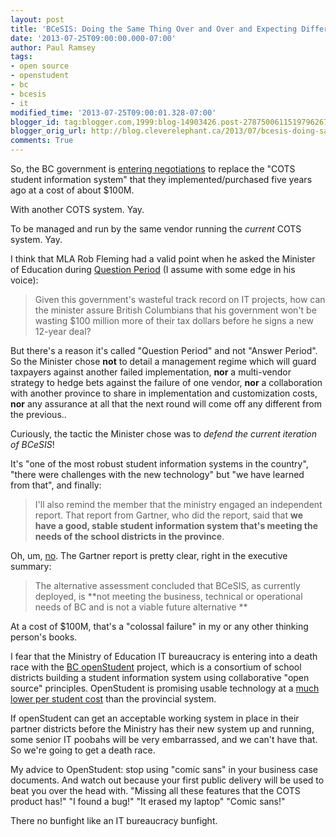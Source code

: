 ```yaml
---
layout: post
title: 'BCeSIS: Doing the Same Thing Over and Over and Expecting Different Results'
date: '2013-07-25T09:00:00.000-07:00'
author: Paul Ramsey
tags:
- open source
- openstudent
- bc
- bcesis
- it
modified_time: '2013-07-25T09:00:01.328-07:00'
blogger_id: tag:blogger.com,1999:blog-14903426.post-2787500611519796267
blogger_orig_url: http://blog.cleverelephant.ca/2013/07/bcesis-doing-same-thing-over-and-over.html
comments: True
---
```


So, the BC government is [entering negotiations](http://www.newsroom.gov.bc.ca/2013/07/vendor-chosen-to-implement-bcesis-replacement.html) to replace the "COTS student information system" that they implemented/purchased five years ago at a cost of about $100M.

With another COTS system. Yay.

To be managed and run by the same vendor running the *current* COTS system. Yay.

I think that MLA Rob Fleming had a valid point when he asked the Minister of Education during [Question Period](http://www.leg.bc.ca/hansard/40th1st/20130724pm-House-Blues.htm) (I assume with some edge in his voice): 

> Given this government's wasteful track record on IT projects, how can the minister assure British Columbians that his government won't be wasting $100 million more of their tax dollars before he signs a new 12-year deal?

But there's a reason it's called "Question Period" and not "Answer Period". So the Minister chose **not** to detail a management regime which will guard taxpayers against another failed implementation, **nor** a multi-vendor strategy to hedge bets against the failure of one vendor, **nor** a collaboration with another province to share in implementation and customization costs, **nor** any assurance at all that the next round will come off any different from the previous.. 

Curiously, the tactic the Minister chose was to *defend the current iteration of BCeSIS*! 

It's "one of the most robust student information systems in the country", "there were challenges with the new technology" but "we have learned from that", and finally: 

> I'll also remind the member that the ministry engaged an independent report. That report from Gartner, who did the report, said that **we have a good, stable student information system that's meeting the needs of the school districts in the province**.

Oh, um, [no](http://www.bced.gov.bc.ca/pubs/review_of_student_information_systems.pdf). The Gartner report is pretty clear, right in the executive summary:

> The alternative assessment concluded that BCeSIS, as currently deployed, is **not meeting the business, technical or operational needs of BC and is not a viable future alternative **

At a cost of $100M, that's a "colossal failure" in my or any other thinking person's books. 

I fear that the Ministry of Education IT bureaucracy is entering into a death race with the [BC openStudent](http://www.openstudent.ca/) project, which is a consortium of school districts building a student information system using collaborative "open source" principles. OpenStudent is promising usable technology at a [much lower per student cost](http://www.openstudent.ca/sites/openstudent.ca/files/OpenStudent%20Business%20Case%20July%202011_0.pdf) than the provincial system. 

If openStudent can get an acceptable working system in place in their partner districts before the Ministry has their new system up and running, some senior IT poobahs will be very embarrassed, and we can't have that. So we're going to get a death race. 

My advice to OpenStudent: stop using "comic sans" in your business case documents. And watch out because your first public delivery will be used to beat you over the head with. "Missing all these features that the COTS product has!" "I found a bug!" "It erased my laptop" "Comic sans!" 

There no bunfight like an IT bureaucracy bunfight.